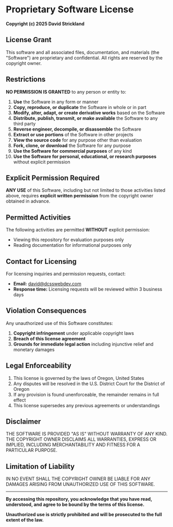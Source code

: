 # Proprietary Software License

**Copyright (c) 2025 David Strickland**

## License Grant

This software and all associated files, documentation, and materials (the "Software") are proprietary and confidential. All rights are reserved by the copyright owner.

## Restrictions

**NO PERMISSION IS GRANTED** to any person or entity to:

1. **Use** the Software in any form or manner
2. **Copy, reproduce, or duplicate** the Software in whole or in part
3. **Modify, alter, adapt, or create derivative works** based on the Software
4. **Distribute, publish, transmit, or make available** the Software to any third party
5. **Reverse engineer, decompile, or disassemble** the Software
6. **Extract or use portions** of the Software in other projects
7. **View the source code** for any purpose other than evaluation
8. **Fork, clone, or download** the Software for any purpose
9. **Use the Software for commercial purposes** of any kind
10. **Use the Software for personal, educational, or research purposes** without explicit permission

## Explicit Permission Required

**ANY USE** of this Software, including but not limited to those activities listed above, requires **explicit written permission** from the copyright owner obtained in advance.

## Permitted Activities

The following activities are permitted **WITHOUT** explicit permission:
- Viewing this repository for evaluation purposes only
- Reading documentation for informational purposes only

## Contact for Licensing

For licensing inquiries and permission requests, contact:
- **Email:** david@dcsswebdev.com
- **Response time:** Licensing requests will be reviewed within 3 business days

## Violation Consequences

Any unauthorized use of this Software constitutes:
1. **Copyright infringement** under applicable copyright laws
2. **Breach of this license agreement**
3. **Grounds for immediate legal action** including injunctive relief and monetary damages

## Legal Enforceability

1. This license is governed by the laws of Oregon, United States
2. Any disputes will be resolved in the U.S. District Court for the District of Oregon
3. If any provision is found unenforceable, the remainder remains in full effect
4. This license supersedes any previous agreements or understandings

## Disclaimer

THE SOFTWARE IS PROVIDED "AS IS" WITHOUT WARRANTY OF ANY KIND. THE COPYRIGHT OWNER DISCLAIMS ALL WARRANTIES, EXPRESS OR IMPLIED, INCLUDING MERCHANTABILITY AND FITNESS FOR A PARTICULAR PURPOSE.

## Limitation of Liability

IN NO EVENT SHALL THE COPYRIGHT OWNER BE LIABLE FOR ANY DAMAGES ARISING FROM UNAUTHORIZED USE OF THIS SOFTWARE.

---

**By accessing this repository, you acknowledge that you have read, understood, and agree to be bound by the terms of this license.**

**Unauthorized use is strictly prohibited and will be prosecuted to the full extent of the law.**
